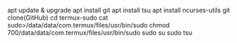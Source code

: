 apt update & upgrade
apt install git
apt install tsu
apt install ncurses-utils
git clone(GitHub)
cd termux-sudo
cat sudo>/data/data/com.termux/files/usr/bin/sudo
chmod 700/data/data/com.termux/files/usr/bin/sudo
sudo su
sudo tsu
